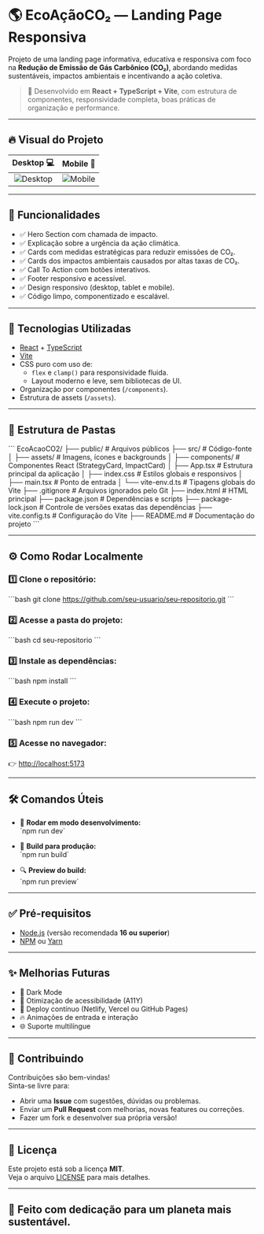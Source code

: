# 🌎 EcoAçãoCO₂ — Landing Page Responsiva

Projeto de uma landing page informativa, educativa e responsiva com foco na **Redução de Emissão de Gás Carbônico (CO₂)**, abordando medidas sustentáveis, impactos ambientais e incentivando a ação coletiva.

> 🚀 Desenvolvido em **React + TypeScript + Vite**, com estrutura de componentes, responsividade completa, boas práticas de organização e performance.

---

## 🔥 Visual do Projeto

| Desktop 💻 | Mobile 📱 |
| :--------: | :-------: |
| ![Desktop](./src/assets/preview-desktop.png) | ![Mobile](./src/assets/preview-mobile.png) |

---

## 🧠 Funcionalidades

- ✅ Hero Section com chamada de impacto.
- ✅ Explicação sobre a urgência da ação climática.
- ✅ Cards com medidas estratégicas para reduzir emissões de CO₂.
- ✅ Cards dos impactos ambientais causados por altas taxas de CO₂.
- ✅ Call To Action com botões interativos.
- ✅ Footer responsivo e acessível.
- ✅ Design responsivo (desktop, tablet e mobile).
- ✅ Código limpo, componentizado e escalável.

---

## 🚀 Tecnologias Utilizadas

- [React](https://reactjs.org/) + [TypeScript](https://www.typescriptlang.org/)
- [Vite](https://vitejs.dev/)
- CSS puro com uso de:
  - `flex` e `clamp()` para responsividade fluida.
  - Layout moderno e leve, sem bibliotecas de UI.
- Organização por componentes (`/components`).
- Estrutura de assets (`/assets`).

---

## 📁 Estrutura de Pastas

\`\`\`
EcoAcaoCO2/
├── public/                     # Arquivos públicos
├── src/                        # Código-fonte
│   ├── assets/                 # Imagens, ícones e backgrounds
│   ├── components/             # Componentes React (StrategyCard, ImpactCard)
│   ├── App.tsx                 # Estrutura principal da aplicação
│   ├── index.css               # Estilos globais e responsivos
│   ├── main.tsx                # Ponto de entrada
│   └── vite-env.d.ts           # Tipagens globais do Vite
├── .gitignore                  # Arquivos ignorados pelo Git
├── index.html                  # HTML principal
├── package.json                # Dependências e scripts
├── package-lock.json           # Controle de versões exatas das dependências
├── vite.config.ts              # Configuração do Vite
├── README.md                   # Documentação do projeto
\`\`\`

---

## ⚙️ Como Rodar Localmente

### 1️⃣ Clone o repositório:

\`\`\`bash
git clone https://github.com/seu-usuario/seu-repositorio.git
\`\`\`

### 2️⃣ Acesse a pasta do projeto:

\`\`\`bash
cd seu-repositorio
\`\`\`

### 3️⃣ Instale as dependências:

\`\`\`bash
npm install
\`\`\`

### 4️⃣ Execute o projeto:

\`\`\`bash
npm run dev
\`\`\`

### 5️⃣ Acesse no navegador:  
👉 [http://localhost:5173](http://localhost:5173)

---

## 🛠️ Comandos Úteis

- 🚀 **Rodar em modo desenvolvimento:**  
\`npm run dev\`

- 🔨 **Build para produção:**  
\`npm run build\`

- 🔍 **Preview do build:**  
\`npm run preview\`

---

## ✅ Pré-requisitos

- [Node.js](https://nodejs.org/) (versão recomendada **16 ou superior**)
- [NPM](https://www.npmjs.com/) ou [Yarn](https://yarnpkg.com/)

---

## ✨ Melhorias Futuras

- 🌙 Dark Mode
- 🧠 Otimização de acessibilidade (A11Y)
- 🚀 Deploy contínuo (Netlify, Vercel ou GitHub Pages)
- 🔥 Animações de entrada e interação
- 🌐 Suporte multilíngue

---

## 👥 Contribuindo

Contribuições são bem-vindas!  
Sinta-se livre para:

- Abrir uma **Issue** com sugestões, dúvidas ou problemas.
- Enviar um **Pull Request** com melhorias, novas features ou correções.
- Fazer um fork e desenvolver sua própria versão!

---

## 📝 Licença

Este projeto está sob a licença **MIT**.  
Veja o arquivo [LICENSE](./LICENSE) para mais detalhes.

---

## 💚 Feito com dedicação para um planeta mais sustentável.
